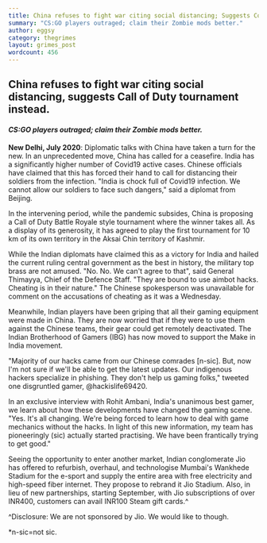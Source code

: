 ```yaml
---
title: China refuses to fight war citing social distancing; Suggests CoD tournament instead
summary: "CS:GO players outraged; claim their Zombie mods better."
author: eggsy
category: thegrimes
layout: grimes_post
wordcount: 456
---
```


## China refuses to fight war citing social distancing, suggests Call of Duty tournament instead.

#### *CS:GO players outraged; claim their Zombie mods better.*

**New Delhi, July 2020**: Diplomatic talks with China have taken a turn for the new. In an unprecedented move, China has called for a ceasefire. India has a significantly higher number of Covid19 active cases. Chinese officials have claimed that this has forced their hand to call for distancing their soldiers from the infection. "India is chock full of Covid19 infection. We cannot allow our soldiers to face such dangers," said a diplomat from Beijing.

In the intervening period, while the pandemic subsides, China is proposing a Call of Duty Battle Royale style tournament where the winner takes all. As a display of its generosity, it has agreed to play the first tournament for 10 km of its own territory in the Aksai Chin territory of Kashmir.

While the Indian diplomats have claimed this as a victory for India and hailed the current ruling central government as the best in history, the military top brass are not amused. "No. No. We can't agree to that", said General Thimayya, Chief of the Defence Staff. "They are bound to use aimbot hacks. Cheating is in their nature." The Chinese spokesperson was unavailable for comment on the accusations of cheating as it was a Wednesday.

Meanwhile, Indian players have been griping that all their gaming equipment were made in China. They are now worried that if they were to use them against the Chinese teams, their gear could get remotely deactivated. The Indian Brotherhood of Gamers (IBG) has now moved to support the Make in India movement.

"Majority of our hacks came from our Chinese comrades [n-sic]. But, now I'm not sure if we'll be able to get the latest updates. Our indigenous hackers specialize in phishing. They don't help us gaming folks," tweeted one disgruntled gamer, @hackislife69420.

In an exclusive interview with Rohit Ambani, India's unanimous best gamer, we learn about how these developments have changed the gaming scene. "Yes. It's all changing. We're being forced to learn how to deal with game mechanics without the hacks. In light of this new information, my team has pioneeringly (sic) actually started practising. We have been frantically trying to get good."

Seeing the opportunity to enter another market, Indian conglomerate Jio has offered to refurbish, overhaul, and technologise Mumbai's Wankhede Stadium for the e-sport and supply the entire area with free electricity and high-speed fiber internet. They propose to rebrand it Jio Stadium. Also, in lieu of new partnerships, starting September, with Jio subscriptions of over INR400, customers can avail INR100 Steam gift cards.^

^Disclosure: We are not sponsored by Jio. We would like to though.

*n-sic=not sic.